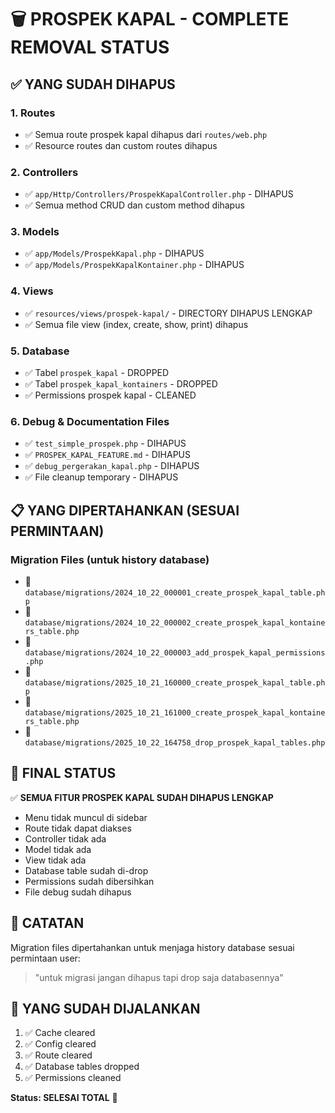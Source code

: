# 🗑️ PROSPEK KAPAL - COMPLETE REMOVAL STATUS

## ✅ YANG SUDAH DIHAPUS

### 1. Routes

-   ✅ Semua route prospek kapal dihapus dari `routes/web.php`
-   ✅ Resource routes dan custom routes dihapus

### 2. Controllers

-   ✅ `app/Http/Controllers/ProspekKapalController.php` - DIHAPUS
-   ✅ Semua method CRUD dan custom method dihapus

### 3. Models

-   ✅ `app/Models/ProspekKapal.php` - DIHAPUS
-   ✅ `app/Models/ProspekKapalKontainer.php` - DIHAPUS

### 4. Views

-   ✅ `resources/views/prospek-kapal/` - DIRECTORY DIHAPUS LENGKAP
-   ✅ Semua file view (index, create, show, print) dihapus

### 5. Database

-   ✅ Tabel `prospek_kapal` - DROPPED
-   ✅ Tabel `prospek_kapal_kontainers` - DROPPED
-   ✅ Permissions prospek kapal - CLEANED

### 6. Debug & Documentation Files

-   ✅ `test_simple_prospek.php` - DIHAPUS
-   ✅ `PROSPEK_KAPAL_FEATURE.md` - DIHAPUS
-   ✅ `debug_pergerakan_kapal.php` - DIHAPUS
-   ✅ File cleanup temporary - DIHAPUS

## 📋 YANG DIPERTAHANKAN (SESUAI PERMINTAAN)

### Migration Files (untuk history database)

-   📁 `database/migrations/2024_10_22_000001_create_prospek_kapal_table.php`
-   📁 `database/migrations/2024_10_22_000002_create_prospek_kapal_kontainers_table.php`
-   📁 `database/migrations/2024_10_22_000003_add_prospek_kapal_permissions.php`
-   📁 `database/migrations/2025_10_21_160000_create_prospek_kapal_table.php`
-   📁 `database/migrations/2025_10_21_161000_create_prospek_kapal_kontainers_table.php`
-   📁 `database/migrations/2025_10_22_164758_drop_prospek_kapal_tables.php`

## 🎯 FINAL STATUS

✅ **SEMUA FITUR PROSPEK KAPAL SUDAH DIHAPUS LENGKAP**

-   Menu tidak muncul di sidebar
-   Route tidak dapat diakses
-   Controller tidak ada
-   Model tidak ada
-   View tidak ada
-   Database table sudah di-drop
-   Permissions sudah dibersihkan
-   File debug sudah dihapus

## 📝 CATATAN

Migration files dipertahankan untuk menjaga history database sesuai permintaan user:

> "untuk migrasi jangan dihapus tapi drop saja databasennya"

## 🔄 YANG SUDAH DIJALANKAN

1. ✅ Cache cleared
2. ✅ Config cleared
3. ✅ Route cleared
4. ✅ Database tables dropped
5. ✅ Permissions cleaned

**Status: SELESAI TOTAL** 🎉
